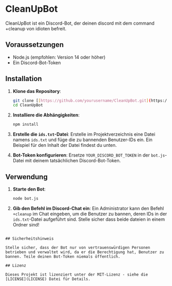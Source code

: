 # CleanUpBot

CleanUpBot ist ein Discord-Bot, der deinen discord mit dem command +cleanup von idioten befreit.

## Voraussetzungen

- Node.js (empfohlen: Version 14 oder höher)
- Ein Discord-Bot-Token

## Installation

1. **Klone das Repository**:
   ```bash
   git clone [[https://github.com/yourusername/CleanUpBot.git](https://github.com/RyuguDev/CleanUpBot.git)](https://github.com/RyuguDev/CleanUpBot.git)
   cd CleanUpBot
   ```

2. **Installiere die Abhängigkeiten**:
   ```bash
   npm install
   ```

3. **Erstelle die `ids.txt`-Datei**:
   Erstelle im Projektverzeichnis eine Datei namens `ids.txt` und füge die zu bannenden Benutzer-IDs ein. Ein Beispiel für den Inhalt der Datei findest du unten.

4. **Bot-Token konfigurieren**:
   Ersetze `YOUR_DISCORD_BOT_TOKEN` in der `bot.js`-Datei mit deinem tatsächlichen Discord-Bot-Token.

## Verwendung

1. **Starte den Bot**:
   ```bash
   node bot.js
   ```

2. **Gib den Befehl im Discord-Chat ein**:
   Ein Administrator kann den Befehl `+cleanup` im Chat eingeben, um die Benutzer zu bannen, deren IDs in der `ids.txt`-Datei aufgeführt sind. Stelle sicher dass beide dateien in einem Ordner sind!
```

## Sicherheitshinweis

Stelle sicher, dass der Bot nur von vertrauenswürdigen Personen betrieben und verwaltet wird, da er die Berechtigung hat, Benutzer zu bannen. Teile deinen Bot-Token niemals öffentlich.

## Lizenz

Dieses Projekt ist lizenziert unter der MIT-Lizenz - siehe die [LICENSE](LICENSE) Datei für Details.
